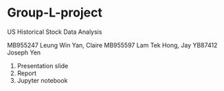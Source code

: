 # Group-L-project
US Historical Stock Data Analysis

MB955247 Leung Win Yan, Claire
MB955597 Lam Tek Hong, Jay
YB87412  Joseph Yen

1. Presentation slide
2. Report
3. Jupyter notebook
